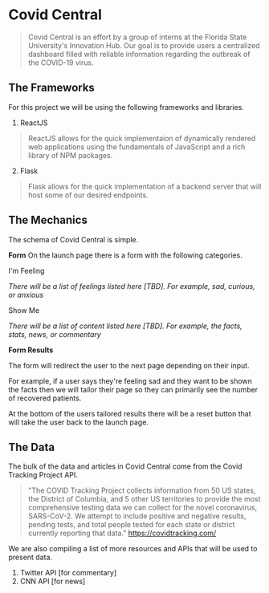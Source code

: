 # Covid Central 

> Covid Central is an effort by a group of interns at the Florida State University's Innovation Hub. Our goal is to provide users a centralized dashboard filled with reliable information regarding the outbreak of the COVID-19 virus.

## The Frameworks

For this project we will be using the following frameworks and libraries.
1. ReactJS 
> ReactJS allows for the quick implementaion of dynamically rendered web applications using the fundamentals of JavaScript and a rich library of NPM packages.
2. Flask
> Flask allows for the quick implementation of a backend server that will host some of our desired endpoints.

## The Mechanics

The schema of Covid Central is simple.

**Form**
On the launch page there is a form with the following categories.

I'm Feeling

*There will be a list of feelings listed here [TBD]. For example, sad, curious, or anxious*

Show Me

*There will be a list of content listed here [TBD]. For example, the facts, stats, news, or commentary*


**Form Results** 

The form will redirect the user to the next page depending on their input.

For example, if a user says they're feeling sad and they want to be shown the facts then we will tailor their page so they can primarily see the number of recovered patients. 

At the bottom of the users tailored results there will be a reset button that will take the user back to the launch page. 

## The Data

The bulk of the data and articles in Covid Central come from the Covid Tracking Project API.

> "The COVID Tracking Project collects information from 50 US states, the District of Columbia, and 5 other US territories to provide the most comprehensive testing data we can collect for the novel coronavirus, SARS-CoV-2. We attempt to include positive and negative results, pending tests, and total people tested for each state or district currently reporting that data." https://covidtracking.com/

We are also compiling a list of more resources and APIs that will be used to present data.

1. Twitter API [for commentary] 
2. CNN API [for news]


